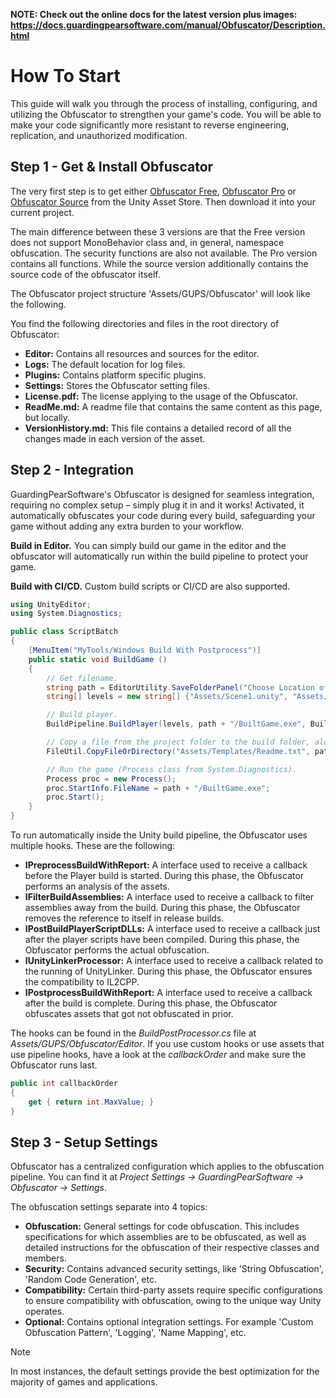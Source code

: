 **NOTE: Check out the online docs for the latest version plus images: https://docs.guardingpearsoftware.com/manual/Obfuscator/Description.html**

# How To Start

This guide will walk you through the process of installing, configuring, and utilizing the Obfuscator to strengthen your game's code. You will be able to make your code significantly more resistant to reverse engineering, replication, and unauthorized modification.

## Step 1 - Get & Install Obfuscator

The very first step is to get either [Obfuscator Free](https://assetstore.unity.com/packages/slug/89420), [Obfuscator Pro](https://assetstore.unity.com/packages/slug/89589) or [Obfuscator Source](https://assetstore.unity.com/packages/slug/210262) from the Unity Asset Store. Then download it into your current project.

The main difference between these 3 versions are that the Free version does not support MonoBehavior class and, in general, namespace obfuscation. The security functions are also not available. The Pro version contains all functions. While the source version additionally contains the source code of the obfuscator itself.

The Obfuscator project structure 'Assets/GUPS/Obfuscator' will look like the following.

You find the following directories and files in the root directory of Obfuscator:
- **Editor:** Contains all resources and sources for the editor.
- **Logs:** The default location for log files.
- **Plugins:** Contains platform specific plugins.
- **Settings:** Stores the Obfuscator setting files.
- **License.pdf:** The license applying to the usage of the Obfuscator.
- **ReadMe.md:** A readme file that contains the same content as this page, but locally.
- **VersionHistory.md:** This file contains a detailed record of all the changes made in each version of the asset.

## Step 2 - Integration

GuardingPearSoftware's Obfuscator is designed for seamless integration, requiring no complex setup – simply plug it in and it works! Activated, it automatically obfuscates your code during every build, safeguarding your game without adding any extra burden to your workflow.

**Build in Editor.** You can simply build our game in the editor and the obfuscator will automatically run within the build pipeline to protect your game.

**Build with CI/CD.** Custom build scripts or CI/CD are also supported.

```cs
using UnityEditor;
using System.Diagnostics;

public class ScriptBatch 
{
    [MenuItem("MyTools/Windows Build With Postprocess")]
    public static void BuildGame ()
    {
        // Get filename.
        string path = EditorUtility.SaveFolderPanel("Choose Location of Built Game", "", "");
        string[] levels = new string[] {"Assets/Scene1.unity", "Assets/Scene2.unity"};

        // Build player.
        BuildPipeline.BuildPlayer(levels, path + "/BuiltGame.exe", BuildTarget.StandaloneWindows, BuildOptions.None);

        // Copy a file from the project folder to the build folder, alongside the built game.
        FileUtil.CopyFileOrDirectory("Assets/Templates/Readme.txt", path + "Readme.txt");

        // Run the game (Process class from System.Diagnostics).
        Process proc = new Process();
        proc.StartInfo.FileName = path + "/BuiltGame.exe";
        proc.Start();
    }
}
```

To run automatically inside the Unity build pipeline, the Obfuscator uses multiple hooks. These are the following:
- **IPreprocessBuildWithReport:** A interface used to receive a callback before the Player build is started. During this phase, the Obfuscator performs an analysis of the assets.
- **IFilterBuildAssemblies:** A interface used to receive a callback to filter assemblies away from the build. During this phase, the Obfuscator removes the reference to itself in release builds.
- **IPostBuildPlayerScriptDLLs:** A interface used to receive a callback just after the player scripts have been compiled. During this phase, the Obfuscator performs the actual obfuscation.
- **IUnityLinkerProcessor:** A interface used to receive a callback related to the running of UnityLinker. During this phase, the Obfuscator ensures the compatibility to IL2CPP.
- **IPostprocessBuildWithReport:** A interface used to receive a callback after the build is complete. During this phase, the Obfuscator obfuscates assets that got not obfuscated in prior.

The hooks can be found in the *BuildPostProcessor.cs* file at *Assets/GUPS/Obfuscator/Editor*. If you use custom hooks or use assets that use pipeline hooks, have a look at the *callbackOrder* and make sure the Obfuscator runs last.

```cs
public int callbackOrder
{
    get { return int.MaxValue; }
}
```

## Step 3 - Setup Settings

Obfuscator has a centralized configuration which applies to the obfuscation pipeline. You can find it at *Project Settings -> GuardingPearSoftware -> Obfuscator -> Settings*.

The obfuscation settings separate into 4 topics:
- **Obfuscation:** General settings for code obfuscation. This includes specifications for which assemblies are to be obfuscated, as well as detailed instructions for the obfuscation of their respective classes and members.
- **Security:** Contains advanced security settings, like 'String Obfuscation', 'Random Code Generation', etc.
- **Compatibility:** Certain third-party assets require specific configurations to ensure compatibility with obfuscation, owing to the unique way Unity operates.
- **Optional:** Contains optional integration settings. For example 'Custom Obfuscation Pattern', 'Logging', 'Name Mapping', etc.

> [!NOTE]
> In most instances, the default settings provide the best optimization for the majority of games and applications.
